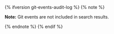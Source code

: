{% ifversion git-events-audit-log %}
{% note %}

**Note:** Git events are not included in search results.

{% endnote %}
{% endif %}
